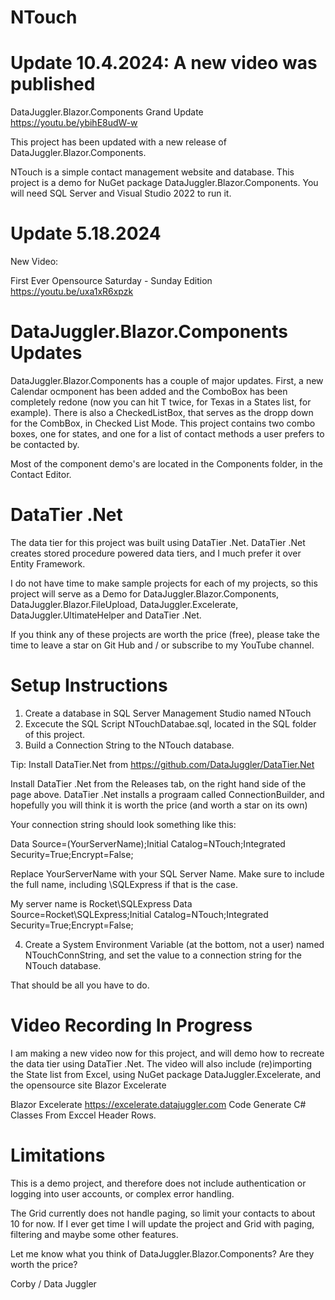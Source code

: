 # NTouch

# Update 10.4.2024: A new video was published

DataJuggler.Blazor.Components Grand Update
https://youtu.be/ybihE8udW-w

This project has been updated with a new release of DataJuggler.Blazor.Components.

NTouch is a simple contact management website and database. This project is a demo for NuGet package 
DataJuggler.Blazor.Components. You will need SQL Server and Visual Studio 2022 to run it.

# Update 5.18.2024

New Video:

First Ever Opensource Saturday - Sunday Edition
https://youtu.be/uxa1xR6xpzk

# DataJuggler.Blazor.Components Updates

DataJuggler.Blazor.Components has a couple of major updates. First, a new Calendar ocmponent has been added 
and the ComboBox has been completely redone (now you can hit T twice, for Texas in a States list, for example).
There is also a CheckedListBox, that serves as the dropp down for the CombBox, in Checked List Mode. This project
contains two combo boxes, one for states, and one for a list of contact methods a user prefers to be contacted by.

Most of the component demo's are located in the Components folder, in the Contact Editor.

# DataTier .Net
The data tier for this project was built using DataTier .Net. DataTier .Net creates stored procedure powered data tiers,
and I much prefer it over Entity Framework. 

I do not have time to make sample projects for each of my projects, so this project will serve as a Demo for 
DataJuggler.Blazor.Components, DataJuggler.Blazor.FileUpload, DataJuggler.Excelerate, DataJuggler.UltimateHelper
and DataTier .Net.

If you think any of these projects are worth the price (free), please take the time to leave a star on Git Hub and / or
subscribe to my YouTube channel.

# Setup Instructions

1. Create a database in SQL Server Management Studio named NTouch
2. Excecute the SQL Script NTouchDatabae.sql, located in the SQL folder of this project.
3. Build a Connection String to the NTouch database. 

Tip: Install DataTier.Net from
https://github.com/DataJuggler/DataTier.Net

Install DataTier .Net from the Releases tab, on the right hand side of the page above.
DataTier .Net installs a prograam called ConnectionBuilder, and hopefully you will think it is worth the price (and worth a star on its own)

Your connection string should look something like this:

Data Source=(YourServerName);Initial Catalog=NTouch;Integrated Security=True;Encrypt=False;

Replace YourServerName with your SQL Server Name. Make sure to include the full name, including \SQLExpress if that is the case.

My server name is Rocket\SQLExpress
Data Source=Rocket\SQLExpress;Initial Catalog=NTouch;Integrated Security=True;Encrypt=False;

4. Create a System Environment Variable (at the bottom, not a user) named NTouchConnString, 
and set the value to a connection string for the NTouch database. 

That should be all you have to do.

# Video Recording In Progress

I am making a new video now for this project, and will demo how to recreate the data tier using DataTier .Net.
The video will also include (re)importing the State list from Excel, using NuGet package DataJuggler.Excelerate, and 
the opensource site Blazor Excelerate

Blazor Excelerate
https://excelerate.datajuggler.com 
Code Generate C# Classes From Exccel Header Rows.

# Limitations

This is a demo project, and therefore does not include authentication or logging into user accounts, or complex error handling.

The Grid currently does not handle paging, so limit your contacts to about 10 for now. If I ever get time I will update the project
and Grid with paging, filtering and maybe some other features.

Let me know what you think of DataJuggler.Blazor.Components? Are they worth the price?

Corby / Data Juggler